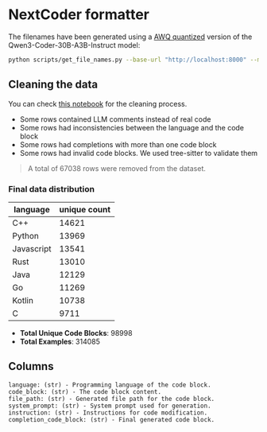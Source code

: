 # NextCoder formatter

The filenames have been generated using a [AWQ quantized](https://huggingface.co/cpatonn/Qwen3-Coder-30B-A3B-Instruct-AWQ) version of the Qwen3-Coder-30B-A3B-Instruct model:

```bash
python scripts/get_file_names.py --base-url "http://localhost:8000" --model "cpatonn/Qwen3-Coder-30B-A3B-Instruct-AWQ" --output "data/filenames.jsonl"
```

## Cleaning the data

You can check [this notebook](./notebooks/01_clean_dataset.ipynb) for the cleaning process.
- Some rows contained LLM comments instead of real code
- Some rows had inconsistencies between the language and the code block
- Some rows had completions with more than one code block
- Some rows had invalid code blocks. We used tree-sitter to validate them

> A total of 67038 rows were removed from the dataset.

### Final data distribution

|language    |unique count |
|--------------|-------|
|C++           |14621|
|Python        |13969|
|Javascript    |13541|
|Rust          |13010|
|Java          |12129|
|Go            |11269|
|Kotlin        |10738|
|C             | 9711|

- **Total Unique Code Blocks**: 98998
- **Total Examples**: 314085

## Columns

```
language: (str) - Programming language of the code block.
code_block: (str) - The code block content.
file_path: (str) - Generated file path for the code block.
system_prompt: (str) - System prompt used for generation.
instruction: (str) - Instructions for code modification.
completion_code_block: (str) - Final generated code block.
```